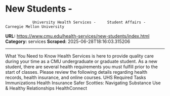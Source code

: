 # New Students - 
                University Health Services -     Student Affairs - Carnegie Mellon University

**URL:** https://www.cmu.edu/health-services/new-students/index.html
**Category:** services
**Scraped:** 2025-06-28T18:16:03.315206


---

What You Need to Know
Health Services is here to provide quality care during your time as a CMU undergraduate or graduate student.
As a new student, there are several health requirements you must fulfill prior to the start of classes. Please review the following details regarding health records, health insurance, and online courses.
UHS Required Tasks
Immunizations
Health Insurance
Safer Scotties: Navigating Substance Use & Healthy Relationships
HealthConnect